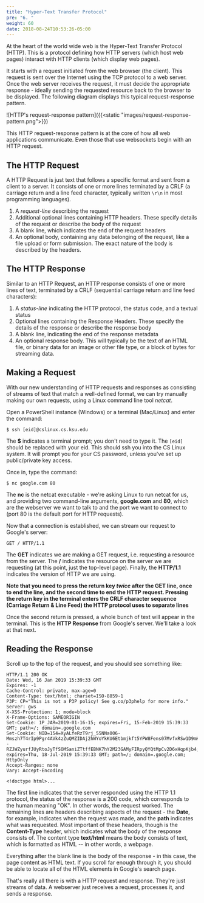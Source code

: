 ```yaml
---
title: "Hyper-Text Transfer Protocol"
pre: "6. "
weight: 60
date: 2018-08-24T10:53:26-05:00
---
```

At the heart of the world wide web is the Hyper-Text Transfer Protocol (HTTP).  This is a protocol defining how HTTP servers (which host web pages) interact with HTTP clients (which display web pages).   

It starts with a request initiated from the web browser (the client).  This request is sent over the Internet using the TCP protocol to a web server.  Once the web server receives the request, it must decide the appropriate response - ideally sending the requested resource back to the browser to be displayed.  The following diagram displays this typical request-response pattern.

![HTTP's request-response pattern]({{<static "images/request-response-pattern.png">}})

This HTTP request-response pattern is at the core of how all web applications communicate.  Even those that use websockets begin with an HTTP request.

## The HTTP Request
A HTTP Request is just text that follows a specific format and sent from a client to a server.  It consists of one or more lines terminated by a CRLF (a carriage return and a line feed character, typically written `\r\n` in most programming languages).

1. A _request-line_ describing the request
2. Additional optional lines containing HTTP headers.  These specify details of the request or describe the body of the request
3. A blank line, which indicates the end of the request headers
4. An optional body, containing any data belonging of the request, like a file upload or form submission.  The exact nature of the body is described by the headers.

## The HTTP Response
Similar to an HTTP Request, an HTTP response consists of one or more lines of text, terminated by a CRLF (sequential carriage return and line feed characters):

1. A _status-line_ indicating the HTTP protocol, the status code, and a textual status
2. Optional lines containing the Response Headers.  These specify the details of the response or describe the response body
3. A blank line, indicating the end of the response metadata
4. An optional response body.  This will typically be the text of an HTML file, or binary data for an image or other file type, or a block of bytes for streaming data.

## Making a Request
With our new understanding of HTTP requests and responses as consisting of streams of text that match a well-defined format, we can try manually making our own requests, using a Linux command line tool _netcat_.

Open a PowerShell instance (Windows) or a terminal (Mac/Linux) and enter the command:

`
$ ssh [eid]@cslinux.cs.ksu.edu
`

The __$__ indicates a terminal prompt; you don't need to type it.  The `[eid]` should be replaced with your eid.  This should ssh you into the CS Linux system.  It will prompt you for your CS password, unless you've set up public/private key access.  

Once in, type the command:

`
$ nc google.com 80
`

The __nc__ is the netcat executable - we're asking Linux to run netcat for us, and providing two command-line arguments, __google.com__ and __80__, which are the webserver we want to talk to and the port we want to connect to (port 80 is the default port for HTTP requests).

Now that a connection is established, we can stream our request to Google's server:

`
GET / HTTP/1.1
`

The **GET** indicates we are making a GET request, i.e. requesting a resource from the server. The **/** indicates the resource on the server we are requesting (at this point, just the top-level page).  Finally, the **HTTP/1.1** indicates the version of HTTP we are using.  

**Note that you need to press the return key _twice_ after the GET line, once to end the line, and the second time to end the HTTP request.  Pressing the return key in the terminal enters the CRLF character sequence (Carriage Return & Line Feed) the HTTP protocol uses to separate lines**

Once the second return is pressed, a whole bunch of text will appear in the terminal.  This is the __HTTP Response__ from Google's server.  We'll take a look at that next.

## Reading the Response

Scroll up to the top of the request, and you should see something like:

```
HTTP/1.1 200 OK
Date: Wed, 16 Jan 2019 15:39:33 GMT
Expires: -1
Cache-Control: private, max-age=0
Content-Type: text/html; charset=ISO-8859-1
P3P: CP="This is not a P3P policy! See g.co/p3phelp for more info."
Server: gws
X-XSS-Protection: 1; mode=block
X-Frame-Options: SAMEORIGIN
Set-Cookie: 1P_JAR=2019-01-16-15; expires=Fri, 15-Feb-2019 15:39:33 GMT; path=/; domain=.google.com
Set-Cookie: NID=154=XyALfeRzT9rj_55NNa006-Mmszh7T4rIp9Pgr4AVk4zZuQMZIDAj2hWYoYkKU6Etbmjkft5YPW8Fens07MvfxRSw1D9mKZckUiQ--RZJWZyurfJUyRtoJyTfSOMSaniZTtffEBNK7hY2M23GAMyFIRpyQYQtMpCv2D6xHqpKjb4; expires=Thu, 18-Jul-2019 15:39:33 GMT; path=/; domain=.google.com; HttpOnly
Accept-Ranges: none
Vary: Accept-Encoding

<!doctype html>...
```

The first line indicates that the server responded using the HTTP 1.1 protocol, the status of the response is a 200 code, which corresponds to the human meaning "OK".  In other words, the request worked.  The remaining lines are headers describing aspects of the request - the __Date__, for example, indicates when the request was made, and the __path__ indicates what was requested.  Most important of these headers, though is the __Content-Type__ header, which indicates what the body of the response consists of.  The content type __text/html__ means the body consists of text, which is formatted as HTML -- in other words, a webpage.  

Everything after the blank line is the body of the response - in this case, the page content as HTML text.  If you scroll far enough through it, you should be able to locate all of the HTML elements in Google's search page.


That's really all there is with a HTTP request and response.  They're just streams of data.  A webserver just receives a request, processes it, and sends a response.
